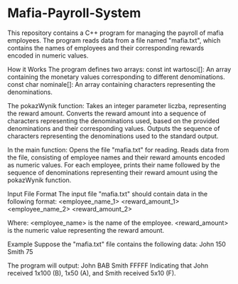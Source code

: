 # Mafia-Payroll-System

This repository contains a C++ program for managing the payroll of mafia employees. The program reads data from a file named "mafia.txt", which contains the names of employees and their corresponding rewards encoded in numeric values.

How it Works
The program defines two arrays:
const int wartosci[]: An array containing the monetary values corresponding to different denominations.
const char nominale[]: An array containing characters representing the denominations.

The pokazWynik function:
Takes an integer parameter liczba, representing the reward amount.
Converts the reward amount into a sequence of characters representing the denominations used, based on the provided denominations and their corresponding values.
Outputs the sequence of characters representing the denominations used to the standard output.

In the main function:
Opens the file "mafia.txt" for reading.
Reads data from the file, consisting of employee names and their reward amounts encoded as numeric values.
For each employee, prints their name followed by the sequence of denominations representing their reward amount using the pokazWynik function.

Input File Format
The input file "mafia.txt" should contain data in the following format:
<employee_name_1> <reward_amount_1>
<employee_name_2> <reward_amount_2>

Where:
<employee_name> is the name of the employee.
<reward_amount> is the numeric value representing the reward amount.

Example
Suppose the "mafia.txt" file contains the following data:
John 150
Smith 75

The program will output:
John BAB
Smith FFFFF
Indicating that John received 1x100 (B), 1x50 (A), and Smith received 5x10 (F).
